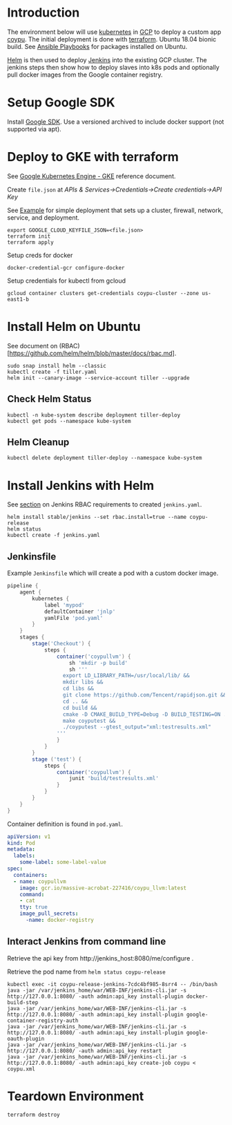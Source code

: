 # Introduction

The environment below will use [kubernetes](https://kubernetes.io/) in [GCP](https://cloud.google.com/) to deploy a custom app [coypu](https://github.com/aaronwald/coypu). The initial deployment is done with [terraform](https://www.hashicorp.com/products/terraform). Ubuntu 18.04 bionic build. See [Ansible Playbooks](../playbooks/ubuntu.yml) for packages installed on Ubuntu.

[Helm](https://helm.sh/) is then used to deploy [Jenkins](https://jenkins.io/) into the existing GCP cluster. The jenkins steps then show how to deploy slaves into k8s pods and optionally pull docker images from the Google container registry.

# Setup Google SDK

Install [Google SDK](https://cloud.google.com/sdk/install). Use a versioned archived to include docker support (not supported via apt).

# Deploy to GKE with terraform

See [Google Kubernetes Engine - GKE](https://cloud.google.com/kubernetes-engine/) reference document.

Create ```file.json``` at _APIs & Services->Credentials->Create credentials->API Key_

See [Example](main.tf) for simple deployment that sets up a cluster, firewall, network, service, and deployment. 

```
export GOOGLE_CLOUD_KEYFILE_JSON=<file.json>
terraform init 
terraform apply
```
 
Setup creds for docker

```
docker-credential-gcr configure-docker
```

Setup credentials for kubectl from gcloud

```
gcloud container clusters get-credentials coypu-cluster --zone us-east1-b
```

# Install Helm on Ubuntu

See document on (RBAC)[https://github.com/helm/helm/blob/master/docs/rbac.md].

```
sudo snap install helm --classic
kubectl create -f tiller.yaml
helm init --canary-image --service-account tiller --upgrade
```

## Check Helm Status
```
kubectl -n kube-system describe deployment tiller-deploy
kubectl get pods --namespace kube-system
```

## Helm Cleanup
```
kubectl delete deployment tiller-deploy --namespace kube-system
```

# Install Jenkins with Helm

See [section](https://github.com/helm/charts/tree/master/stable/jenkins#rbac) on Jenkins RBAC requirements to created ```jenkins.yaml```.

```
helm install stable/jenkins --set rbac.install=true --name coypu-release
helm status
kubectl create -f jenkins.yaml
```

## Jenkinsfile

Example ```Jenkinsfile``` which will create a pod with a custom docker image. 

```groovy
pipeline {
    agent {
        kubernetes {
            label 'mypod'
            defaultContainer 'jnlp'
            yamlFile 'pod.yaml'
        }
    }
    stages {
        stage('Checkout') {
            steps {
                container('coypullvm') {
                    sh 'mkdir -p build'
                    sh '''
                  export LD_LIBRARY_PATH=/usr/local/lib/ &&
                  mkdir libs &&
                  cd libs &&
                  git clone https://github.com/Tencent/rapidjson.git &&
                  cd .. &&
                  cd build &&
                  cmake -D CMAKE_BUILD_TYPE=Debug -D BUILD_TESTING=ON .. &&
                  make coyputest &&
                  ./coyputest --gtest_output="xml:testresults.xml"
                '''
                }
            }
        }
        stage ('test') {
            steps {
                container('coypullvm') {
                    junit 'build/testresults.xml'
                }
            }
        }
    }
}

```

Container definition is found in ```pod.yaml```.


```yaml
apiVersion: v1
kind: Pod
metadata:
  labels:
    some-label: some-label-value
spec:
  containers:
  - name: coypullvm
    image: gcr.io/massive-acrobat-227416/coypu_llvm:latest
    command:
    - cat
    tty: true
    image_pull_secrets:
      -name: docker-registry

```

## Interact Jenkins from command line

Retrieve the api key from http://jenkins_host:8080/me/configure . 

Retrieve the pod name from ```helm status coypu-release```

```
kubectl exec -it coypu-release-jenkins-7cdc4bf985-8srr4 -- /bin/bash
java -jar /var/jenkins_home/war/WEB-INF/jenkins-cli.jar -s http://127.0.0.1:8080/ -auth admin:api_key install-plugin docker-build-step
java -jar /var/jenkins_home/war/WEB-INF/jenkins-cli.jar -s http://127.0.0.1:8080/ -auth admin:api_key install-plugin google-container-registry-auth
java -jar /var/jenkins_home/war/WEB-INF/jenkins-cli.jar -s http://127.0.0.1:8080/ -auth admin:api_key install-plugin google-oauth-plugin
java -jar /var/jenkins_home/war/WEB-INF/jenkins-cli.jar -s http://127.0.0.1:8080/ -auth admin:api_key restart
java -jar /var/jenkins_home/war/WEB-INF/jenkins-cli.jar -s http://127.0.0.1:8080/ -auth admin:api_key create-job coypu < coypu.xml

```

# Teardown Environment

```
terraform destroy
```
